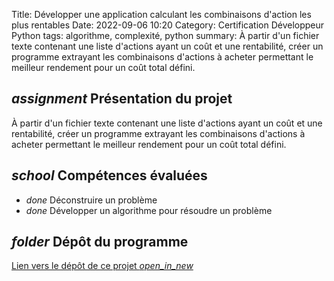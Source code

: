 Title: Développer une application calculant les combinaisons d'action les plus rentables
Date: 2022-09-06 10:20
Category: Certification Développeur Python
tags: algorithme, complexité, python
summary: À partir d'un fichier texte contenant une liste d'actions ayant un coût et une rentabilité, créer un programme extrayant les combinaisons d'actions à acheter permettant le meilleur rendement pour un coût total défini.

## <i class="medium material-icons">assignment</i> Présentation du projet

À partir d'un fichier texte contenant une liste d'actions ayant un coût et une rentabilité, créer un programme 
extrayant les combinaisons d'actions à acheter permettant le meilleur rendement pour un coût total défini.

## <i class="medium material-icons">school</i> Compétences évaluées
- <i class="tiny material-icons">done</i> Déconstruire un problème
- <i class="tiny material-icons">done</i> Développer un algorithme pour résoudre un problème

## <i class="medium material-icons">folder</i> Dépôt du programme
[Lien vers le dépôt de ce projet  <i class="tiny material-icons">open_in_new</i>](https://github.com/DelphinePythonique/projet7)


